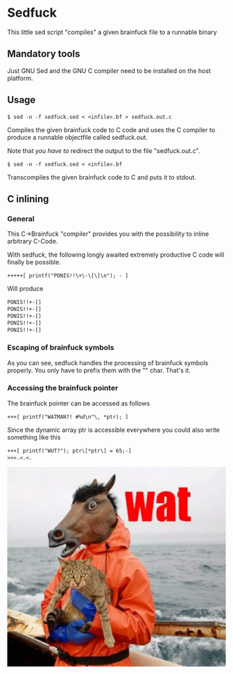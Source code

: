 Sedfuck
=======

This little sed script "compiles" a given
brainfuck file to a runnable binary

Mandatory tools
---------------
Just GNU Sed and the GNU C compiler need to be
installed on the host platform.

Usage
-----

	$ sed -n -f sedfuck.sed < <infile>.bf > sedfuck.out.c
Compiles the given brainfuck code to C code and uses
the C compiler to produce a runnable objectfile called sedfuck.out.

Note that *you have to* redirect the output to the file
"sedfuck.out.c".

	$ sed -n -f sedfuck.sed < <infile>.bf
Transcompiles the given brainfuck code to C and puts it
to stdout.

C inlining
----------
### General
This C->Brainfuck "compiler" provides you with the
possibility to inline arbitrary C-Code. 

With sedfuck, the following longly awaited extremely productive
C code will finally be possible.

	+++++[ printf("PONIS!!\+\-\[\]\n"); - ]
	
Will produce

	PONIS!!+-[]
	PONIS!!+-[]
	PONIS!!+-[]
	PONIS!!+-[]
	PONIS!!+-[]

### Escaping of brainfuck symbols
As you can see, sedfuck handles the processing of brainfuck symbols properly. You only have
to prefix them with the "\" char. That's it.

### Accessing the brainfuck pointer

The brainfuck pointer can be accessed as follows

	+++[ printf("WATMAN?! #%d\n"\, *ptr); ]

Since the dynamic array ptr is accessible everywhere you could also
write something like this

	+++[ printf("WUT?"); ptr\[*ptr\] = 65;-]
	>>>.<.<.

![wat](wat.png)
